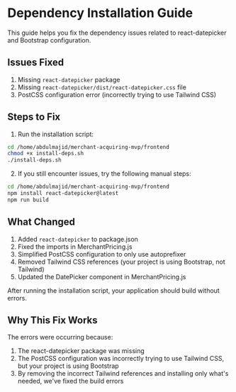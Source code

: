 # Dependency Installation Guide

This guide helps you fix the dependency issues related to react-datepicker and Bootstrap configuration.

## Issues Fixed

1. Missing `react-datepicker` package
2. Missing `react-datepicker/dist/react-datepicker.css` file
3. PostCSS configuration error (incorrectly trying to use Tailwind CSS)

## Steps to Fix

1. Run the installation script:

```bash
cd /home/abdulmajid/merchant-acquiring-mvp/frontend
chmod +x install-deps.sh
./install-deps.sh
```

2. If you still encounter issues, try the following manual steps:

```bash
cd /home/abdulmajid/merchant-acquiring-mvp/frontend
npm install react-datepicker@latest
npm run build
```

## What Changed

1. Added `react-datepicker` to package.json
2. Fixed the imports in MerchantPricing.js
3. Simplified PostCSS configuration to only use autoprefixer
4. Removed Tailwind CSS references (your project is using Bootstrap, not Tailwind)
5. Updated the DatePicker component in MerchantPricing.js

After running the installation script, your application should build without errors.

## Why This Fix Works

The errors were occurring because:
1. The react-datepicker package was missing
2. The PostCSS configuration was incorrectly trying to use Tailwind CSS, but your project is using Bootstrap
3. By removing the incorrect Tailwind references and installing only what's needed, we've fixed the build errors
